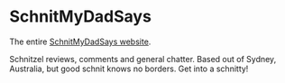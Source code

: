 SchnitMyDadSays
================

The entire [SchnitMyDadSays website](http://schnitmydadsays.com).

Schnitzel reviews, comments and general chatter. Based out of Sydney, Australia, but good schnit knows no borders. Get into a schnitty!
